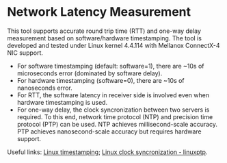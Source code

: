 # Network Latency Measurement

This tool supports accurate round trip time (RTT) and one-way delay measurement based on software/hardware timestamping. The tool is developed and tested under Linux kernel 4.4.114 with Mellanox ConnectX-4 NIC support. 
  - For software timestamping (default: software=1), there are ~10s of microseconds error (dominated by software delay). 
  - For hardware timestamping (software=0), there are ~10s of nanoseconds error. 
  - For RTT, the software latency in receiver side is involved even when hardware timestamping is used. 
  - For one-way delay, the clock syncronization between two servers is required. To this end, network time protocol (NTP) and precision time protocol (PTP) can be used. NTP achieves millisecond-scale accuracy. PTP achieves nanosecond-scale accuracy but requires hardware support.

Useful links:
[Linux timestamping](https://www.kernel.org/doc/Documentation/networking/timestamping.txt); 
[Linux clock syncronization - linuxptp](https://access.redhat.com/documentation/en-us/red_hat_enterprise_linux/6/html/deployment_guide/ch-configuring_ptp_using_ptp4l).
